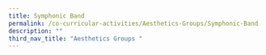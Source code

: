 ```yaml
---
title: Symphonic Band
permalink: /co-curricular-activities/Aesthetics-Groups/Symphonic-Band
description: ""
third_nav_title: "Aesthetics Groups "
---
```

